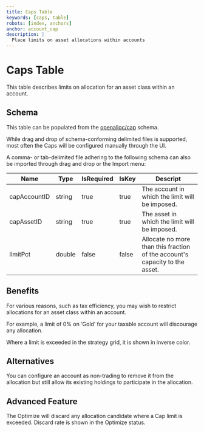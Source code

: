 ```yaml
---
title: Caps Table
keywords: [caps, table]
robots: [index, anchors]
anchor: account_cap
description: |
  Place limits on asset allocations within accounts
---
```


# Caps Table

This table describes limits on allocation for an asset class within an
account.

## Schema

This table can be populated from the [openalloc/cap](https://github.com/openalloc/AllocData#mcap) schema.

While drag and drop of schema-conforming delimited files is supported,
most often the Caps will be configured manually through the UI.

A comma- or tab-delimited file adhering to the following schema can also be imported through
drag and drop or the Import menu:

| Name | Type | IsRequired | IsKey | Descript |
| ---- | ---- | ---------- | ----- | -------- |
| capAccountID | string | true | true | The account in which the limit will be imposed. |
| capAssetID | string | true | true | The asset in which the limit will be imposed. |
| limitPct | double | false | false | Allocate no more than this fraction of the account's capacity to the asset. |

## Benefits

For various reasons, such as tax efficiency, you may wish to restrict
allocations for an asset class within an account.

For example, a limit of 0% on ‘Gold’ for your taxable account will
discourage any allocation.

Where a limit is exceeded in the strategy grid, it is shown in inverse
color.

## Alternatives

You can configure an account as non-trading to remove it from the
allocation but still allow its existing holdings to participate in the
allocation.

## Advanced Feature

The Optimize will discard any allocation candidate where a Cap limit is
exceeded. Discard rate is shown in the Optimize status.
